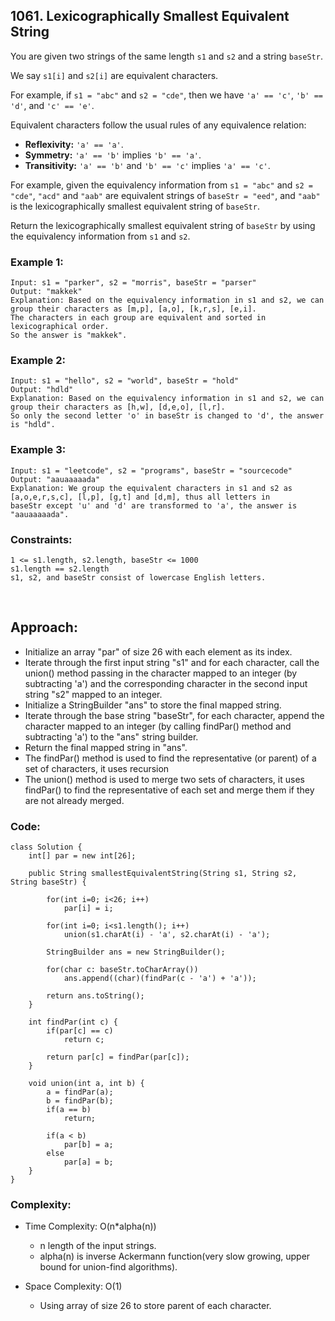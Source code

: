 ## 1061. Lexicographically Smallest Equivalent String   

You are given two strings of the same length ```s1``` and ```s2``` and a string ```baseStr```.  

We say ```s1[i]``` and ```s2[i]``` are equivalent characters.  

For example, if ```s1 = "abc"``` and ```s2 = "cde"```, then we have ```'a' == 'c'```, ```'b' == 'd'```, and ```'c' == 'e'```.  

Equivalent characters follow the usual rules of any equivalence relation:  

* **Reflexivity:** ```'a' == 'a'```.
* **Symmetry:** ```'a' == 'b'``` implies ```'b' == 'a'```.
* **Transitivity:** ```'a' == 'b'``` and ```'b' == 'c'``` implies ```'a' == 'c'```.  

For example, given the equivalency information from ```s1 = "abc"``` and ```s2 = "cde"```, ```"acd"``` and ```"aab"``` are equivalent strings of ```baseStr = "eed"```, 
and ```"aab"``` is the lexicographically smallest equivalent string of ```baseStr```.  

Return the lexicographically smallest equivalent string of ```baseStr``` by using the equivalency information from ```s1``` and ```s2```.  

### Example 1:  
```
Input: s1 = "parker", s2 = "morris", baseStr = "parser"
Output: "makkek"
Explanation: Based on the equivalency information in s1 and s2, we can group their characters as [m,p], [a,o], [k,r,s], [e,i].
The characters in each group are equivalent and sorted in lexicographical order.
So the answer is "makkek".
```   

### Example 2:  
```
Input: s1 = "hello", s2 = "world", baseStr = "hold"
Output: "hdld"
Explanation: Based on the equivalency information in s1 and s2, we can group their characters as [h,w], [d,e,o], [l,r].
So only the second letter 'o' in baseStr is changed to 'd', the answer is "hdld".
```  

### Example 3:  
```
Input: s1 = "leetcode", s2 = "programs", baseStr = "sourcecode"
Output: "aauaaaaada"
Explanation: We group the equivalent characters in s1 and s2 as [a,o,e,r,s,c], [l,p], [g,t] and [d,m], thus all letters in 
baseStr except 'u' and 'd' are transformed to 'a', the answer is "aauaaaaada".
```  

### Constraints:  
```
1 <= s1.length, s2.length, baseStr <= 1000
s1.length == s2.length
s1, s2, and baseStr consist of lowercase English letters.
```  

<br>  

## Approach:  

* Initialize an array "par" of size 26 with each element as its index.
* Iterate through the first input string "s1" and for each character, call the union() method passing in the character mapped to an integer (by subtracting 'a') and the corresponding character in the second input string "s2" mapped to an integer.
* Initialize a StringBuilder "ans" to store the final mapped string.
* Iterate through the base string "baseStr", for each character, append the character mapped to an integer (by calling findPar() method and subtracting 'a') to the "ans" string builder.
* Return the final mapped string in "ans".
* The findPar() method is used to find the representative (or parent) of a set of characters, it uses recursion
* The union() method is used to merge two sets of characters, it uses findPar() to find the representative of each set and merge them if they are not already merged.  

### Code:  
```
class Solution {
    int[] par = new int[26];
    
    public String smallestEquivalentString(String s1, String s2, String baseStr) {
        
        for(int i=0; i<26; i++) 
            par[i] = i;

        for(int i=0; i<s1.length(); i++)
            union(s1.charAt(i) - 'a', s2.charAt(i) - 'a');
            
        StringBuilder ans = new StringBuilder();

        for(char c: baseStr.toCharArray())
            ans.append((char)(findPar(c - 'a') + 'a'));
        
        return ans.toString();
    }

    int findPar(int c) {
        if(par[c] == c)
            return c;
        
        return par[c] = findPar(par[c]);
    }

    void union(int a, int b) {
        a = findPar(a);
        b = findPar(b);
        if(a == b) 
            return;
        
        if(a < b)
            par[b] = a;
        else 
            par[a] = b;
    }
}
```  

### Complexity:  

* Time Complexity: O(n*alpha(n))  
    * n length of the input strings.
    * alpha(n) is inverse Ackermann function(very slow growing, upper bound for union-find algorithms).  

* Space Complexity: O(1)  
    * Using array of size 26 to store parent of each character.  

